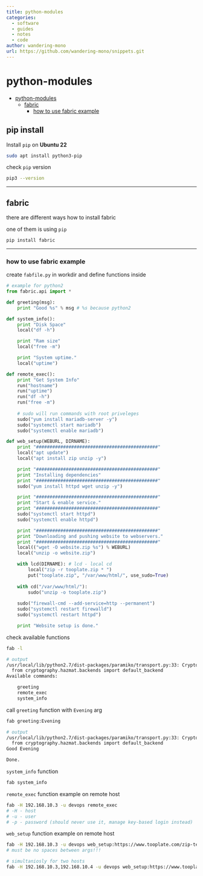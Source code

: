 ```yaml
---
title: python-modules
categories:
  - software
  - guides
  - notes
  - code
author: wandering-mono
url: https://github.com/wandering-mono/snippets.git
---
```


# python-modules

- [python-modules](#python-modules)
  - [fabric](#fabric)
    - [how to use fabric example](#how-to-use-fabric-example)

## pip install

Install `pip` on **Ubuntu 22**

```sh
sudo apt install python3-pip
```

check `pip` version

```sh
pip3 --version
```

---

## fabric

there are different ways how to install fabric

one of them is using `pip`

```sh
pip install fabric
```

---

### how to use fabric example

create `fabfile.py` in workdir and define functions inside

```python
# example for python2
from fabric.api import *

def greeting(msg):
    print "Good %s" % msg # %s because python2

def system_info():
    print "Disk Space"
    local("df -h")

    print "Ram size"
    local("free -m")

    print "System uptime."
    local("uptime")

def remote_exec():
    print "Get System Info"
    run("hostname")
    run("uptime")
    run("df -h")
    run("free -m")
    
    # sudo will run commands with root priveleges
    sudo("yum install mariadb-server -y")
    sudo("systemctl start mariadb")
    sudo("systemctl enable mariadb")

def web_setup(WEBURL, DIRNAME):
    print "#############################################"
    local("apt update")
    local("apt install zip unzip -y")

    print "#############################################"
    print "Installing dependencies"
    print "#############################################"
    sudo("yum install httpd wget unzip -y")

    print "#############################################"
    print "Start & enable service."
    print "#############################################"
    sudo("systemctl start httpd")
    sudo("systemctl enable httpd")

    print "#############################################"
    print "Downloading and pushing website to webservers."
    print "#############################################"
    local(("wget -O website.zip %s") % WEBURL)
    local("unzip -o website.zip")

    with lcd(DIRNAME): # lcd - local cd
        local("zip -r tooplate.zip * ")
        put("tooplate.zip", "/var/www/html/", use_sudo=True)
    
    with cd("/var/www/html/"):
        sudo("unzip -o tooplate.zip")
    
    sudo("firewall-cmd --add-service=http --permanent")
    sudo("systemctl restart firewalld")
    sudo("systemctl restart httpd")

    print "Website setup is done."
```

check available functions

```sh
fab -l

# output
/usr/local/lib/python2.7/dist-packages/paramiko/transport.py:33: CryptographyDeprecationWarning: Python 2 is no longer supported by the Python core team. Support for it is now deprecated in cryptography, and will be removed in the next release.
  from cryptography.hazmat.backends import default_backend
Available commands:

    greeting
    remote_exec
    system_info
```

call `greeting` function with `Evening` arg

```sh
fab greeting:Evening

# output
/usr/local/lib/python2.7/dist-packages/paramiko/transport.py:33: CryptographyDeprecationWarning: Python 2 is no longer supported by the Python core team. Support for it is now deprecated in cryptography, and will be removed in the next release.
  from cryptography.hazmat.backends import default_backend
Good Evening

Done.
```

`system_info` function

```sh
fab system_info
```

`remote_exec` function example on remote host

```sh
fab -H 192.168.10.3 -u devops remote_exec
# -H - host
# -u - user
# -p - password (should never use it, manage key-based login instead)
```

`web_setup` function example on remote host

```sh
fab -H 192.168.10.3 -u devops web_setup:https://www.tooplate.com/zip-templates/2121_wave_cafe.zip,2121_wave_cafe
# must be no spaces between args!!!

# simultaniosly for two hosts
fab -H 192.168.10.3,192.168.10.4 -u devops web_setup:https://www.tooplate.com/zip-templates/2121_wave_cafe.zip,2121_wave_cafe
```
